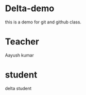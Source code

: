 # Delta-demo
this is a demo for git and github class.

 # Teacher 
 Aayush kumar

 # student
 delta student 